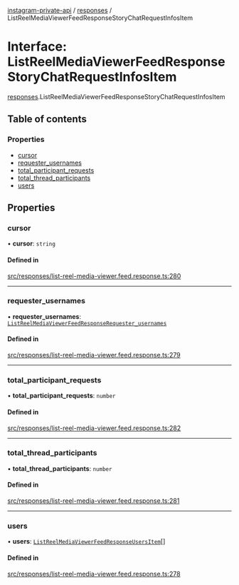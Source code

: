 [instagram-private-api](../../README.md) / [responses](../../modules/responses.md) / ListReelMediaViewerFeedResponseStoryChatRequestInfosItem

# Interface: ListReelMediaViewerFeedResponseStoryChatRequestInfosItem

[responses](../../modules/responses.md).ListReelMediaViewerFeedResponseStoryChatRequestInfosItem

## Table of contents

### Properties

- [cursor](ListReelMediaViewerFeedResponseStoryChatRequestInfosItem.md#cursor)
- [requester\_usernames](ListReelMediaViewerFeedResponseStoryChatRequestInfosItem.md#requester_usernames)
- [total\_participant\_requests](ListReelMediaViewerFeedResponseStoryChatRequestInfosItem.md#total_participant_requests)
- [total\_thread\_participants](ListReelMediaViewerFeedResponseStoryChatRequestInfosItem.md#total_thread_participants)
- [users](ListReelMediaViewerFeedResponseStoryChatRequestInfosItem.md#users)

## Properties

### cursor

• **cursor**: `string`

#### Defined in

[src/responses/list-reel-media-viewer.feed.response.ts:280](https://github.com/Nerixyz/instagram-private-api/blob/4971f34/src/responses/list-reel-media-viewer.feed.response.ts#L280)

___

### requester\_usernames

• **requester\_usernames**: [`ListReelMediaViewerFeedResponseRequester_usernames`](ListReelMediaViewerFeedResponseRequester_usernames.md)

#### Defined in

[src/responses/list-reel-media-viewer.feed.response.ts:279](https://github.com/Nerixyz/instagram-private-api/blob/4971f34/src/responses/list-reel-media-viewer.feed.response.ts#L279)

___

### total\_participant\_requests

• **total\_participant\_requests**: `number`

#### Defined in

[src/responses/list-reel-media-viewer.feed.response.ts:282](https://github.com/Nerixyz/instagram-private-api/blob/4971f34/src/responses/list-reel-media-viewer.feed.response.ts#L282)

___

### total\_thread\_participants

• **total\_thread\_participants**: `number`

#### Defined in

[src/responses/list-reel-media-viewer.feed.response.ts:281](https://github.com/Nerixyz/instagram-private-api/blob/4971f34/src/responses/list-reel-media-viewer.feed.response.ts#L281)

___

### users

• **users**: [`ListReelMediaViewerFeedResponseUsersItem`](ListReelMediaViewerFeedResponseUsersItem.md)[]

#### Defined in

[src/responses/list-reel-media-viewer.feed.response.ts:278](https://github.com/Nerixyz/instagram-private-api/blob/4971f34/src/responses/list-reel-media-viewer.feed.response.ts#L278)
